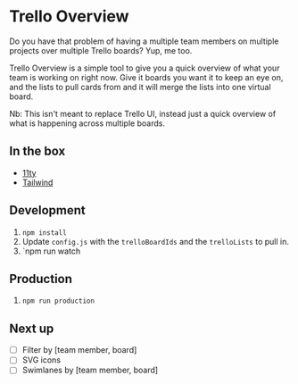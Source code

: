 # Trello Overview

Do you have that problem of having a multiple team members on multiple projects over multiple Trello boards? Yup, me too.

Trello Overview is a simple tool to give you a quick overview of what your team is working on right now. Give it boards you want it to keep an eye on, and the lists to pull cards from and it will merge the lists into one virtual board.

Nb: This isn't meant to replace Trello UI, instead just a quick overview of what is happening across multiple boards.

## In the box

- [11ty](https://www.11ty.dev/)
- [Tailwind](https://tailwindcss.com/)

## Development

1. `npm install`
2. Update `config.js` with the `trelloBoardIds` and the `trelloLists` to pull in.
3. `npm run watch

## Production

1. `npm run production`

## Next up

- [ ] Filter by [team member, board]
- [ ] SVG icons
- [ ] Swimlanes by [team member, board]
